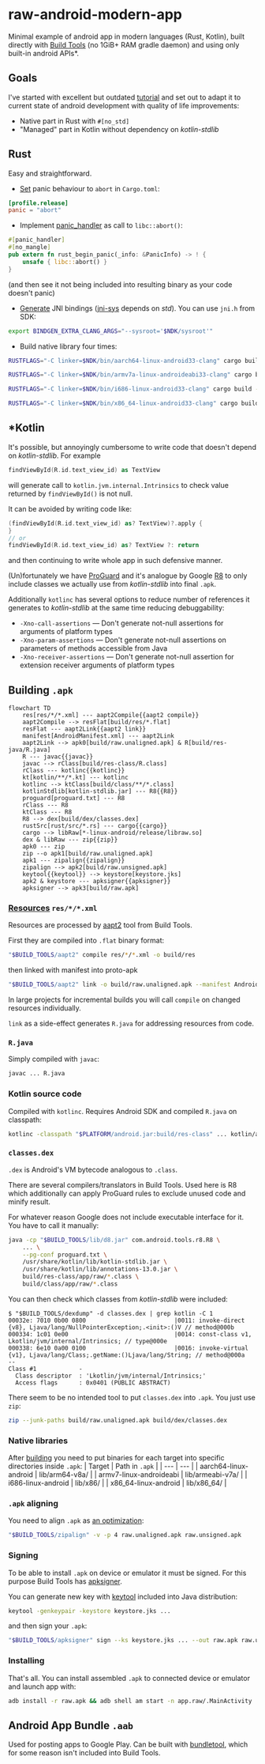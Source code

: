 # raw-android-modern-app

Minimal example of android app in modern languages (Rust, Kotlin),
built directly with [Build Tools](https://developer.android.com/studio/command-line#tools-build)
(no 1GiB+ RAM gradle daemon) and using only built-in android APIs*.

## Goals

I've started with excellent but outdated [tutorial](https://www.hanshq.net/command-line-android.html)
and set out to adapt it to current state of android development with quality of life improvements:

* Native part in Rust with `#[no_std]`
* "Managed" part in Kotlin without dependency on *kotlin-stdlib*

## Rust

Easy and straightforward.

* [Set](https://doc.rust-lang.org/cargo/reference/profiles.html#panic) panic behaviour to `abort` in `Cargo.toml`:
```toml
[profile.release]
panic = "abort"
```
* Implement [panic_handler](https://doc.rust-lang.org/nomicon/panic-handler.html) as call to `libc::abort()`:
```rust
#[panic_handler]
#[no_mangle]
pub extern fn rust_begin_panic(_info: &PanicInfo) -> ! {
    unsafe { libc::abort() }
}
```
(and then see it not being included into resulting binary as your code doesn't panic)
* [Generate](rust/build.rs) JNI bindings ([jni-sys](https://crates.io/crates/jni-sys) depends on *std*).
You can use `jni.h` from SDK:
```bash
export BINDGEN_EXTRA_CLANG_ARGS="--sysroot='$NDK/sysroot'"
```
* Build native library four times:
```bash
RUSTFLAGS="-C linker=$NDK/bin/aarch64-linux-android33-clang" cargo build --release --target aarch64-linux-android

RUSTFLAGS="-C linker=$NDK/bin/armv7a-linux-androideabi33-clang" cargo build --release --target armv7-linux-androideabi

RUSTFLAGS="-C linker=$NDK/bin/i686-linux-android33-clang" cargo build --release --target i686-linux-android

RUSTFLAGS="-C linker=$NDK/bin/x86_64-linux-android33-clang" cargo build --release --target x86_64-linux-android
```

## *Kotlin

It's possible, but annoyingly cumbersome to write code that doesn't depend on *kotlin-stdlib*. For example
```kotlin
findViewById(R.id.text_view_id) as TextView
```
will generate call to `kotlin.jvm.internal.Intrinsics` to check value returned by `findViewById()`
is not null.

It can be avoided by writing code like:
```kotlin
(findViewById(R.id.text_view_id) as? TextView)?.apply {
}
// or
findViewById(R.id.text_view_id) as? TextView ?: return
```
and then continuing to write whole app in such defensive manner.

(Un)fortunately we have [ProGuard](https://www.guardsquare.com/manual/home) and it's analogue by Google
[R8](https://android-developers.googleblog.com/2018/11/r8-new-code-shrinker-from-google-is.html) to
only include classes we actually use from *kotlin-stdlib* into final `.apk`.

Additionally `kotlinc` has several options to reduce number of references it generates to
*kotlin-stdlib* at the same time reducing debuggability:
* `-Xno-call-assertions` — Don't generate not-null assertions for arguments of platform types
* `-Xno-param-assertions` — Don't generate not-null assertions on parameters of methods accessible from Java
* `-Xno-receiver-assertions` — Don't generate not-null assertion for extension receiver arguments of platform types

## Building `.apk`

```mermaid
flowchart TD
    res[res/*/*.xml] --- aapt2Compile{{aapt2 compile}}
    aapt2Compile --> resFlat[build/res/*.flat]
    resFlat --- aapt2Link{{aapt2 link}}
    manifest[AndroidManifest.xml] --- aapt2Link
    aapt2Link --> apk0[build/raw.unaligned.apk] & R[build/res-java/R.java]
    R --- javac{{javac}}
    javac --> rClass[build/res-class/R.class]
    rClass --- kotlinc{{kotlinc}}
    kt[kotlin/**/*.kt] --- kotlinc
    kotlinc --> ktClass[build/class/**/*.class]
    kotlinStdlib[kotlin-stdlib.jar] --- R8{{R8}}
    proguard[proguard.txt] --- R8
    rClass --- R8
    ktClass --- R8
    R8 --> dex[build/dex/classes.dex]
    rustSrc[rust/src/*.rs] --- cargo{{cargo}}
    cargo --> libRaw[*-linux-android/release/libraw.so]
    dex & libRaw --- zip{{zip}}
    apk0 --- zip
    zip --o apk1[build/raw.unaligned.apk]
    apk1 --- zipalign{{zipalign}}
    zipalign --> apk2[build/raw.unsigned.apk]
    keytool{{keytool}} --> keystore[keystore.jks]
    apk2 & keystore --- apksigner{{apksigner}}
    apksigner --> apk3[build/raw.apk]
```

### [Resources](https://developer.android.com/guide/topics/resources/providing-resources) `res/*/*.xml`

Resources are processed by [aapt2](https://developer.android.com/studio/command-line/aapt2) tool from
Build Tools.

First they are compiled into `.flat` binary format:
```bash
"$BUILD_TOOLS/aapt2" compile res/*/*.xml -o build/res
```
then linked with manifest into proto-apk
```bash
"$BUILD_TOOLS/aapt2" link -o build/raw.unaligned.apk --manifest AndroidManifest.xml ... build/res/*.flat
```

In large projects for incremental builds you will call `compile` on changed resources individually.

`link` as a side-effect generates `R.java` for addressing resources from code.

### `R.java`

Simply compiled with `javac`:
```bash
javac ... R.java
```

### Kotlin source code

Compiled with `kotlinc`. Requires Android SDK and compiled `R.java` on classpath:
```bash
kotlinc -classpath "$PLATFORM/android.jar:build/res-class" ... kotlin/app/raw/*.kt
```

### `classes.dex`

`.dex` is Android's VM bytecode analogous to `.class`.

There are several compilers/translators in Build Tools. Used here is R8 which additionally can apply
ProGuard rules to exclude unused code and minify result.

For whatever reason Google does not include executable interface for it. You have to call it manually:
```bash
java -cp "$BUILD_TOOLS/lib/d8.jar" com.android.tools.r8.R8 \
    ... \
    --pg-conf proguard.txt \
    /usr/share/kotlin/lib/kotlin-stdlib.jar \
    /usr/share/kotlin/lib/annotations-13.0.jar \
    build/res-class/app/raw/*.class \
    build/class/app/raw/*.class
```

You can then check which classes from *kotlin-stdlib* were included:
```
$ "$BUILD_TOOLS/dexdump" -d classes.dex | grep kotlin -C 1
00032e: 7010 0b00 0800                         |0011: invoke-direct {v8}, Ljava/lang/NullPointerException;.<init>:()V // method@000b
000334: 1c01 0e00                              |0014: const-class v1, Lkotlin/jvm/internal/Intrinsics; // type@000e
000338: 6e10 0a00 0100                         |0016: invoke-virtual {v1}, Ljava/lang/Class;.getName:()Ljava/lang/String; // method@000a
--
Class #1            -
  Class descriptor  : 'Lkotlin/jvm/internal/Intrinsics;'
  Access flags      : 0x0401 (PUBLIC ABSTRACT)
```

There seem to be no intended tool to put `classes.dex` into `.apk`. You just use `zip`:
```bash
zip --junk-paths build/raw.unaligned.apk build/dex/classes.dex
```

### Native libraries

After [building](#rust) you need to put binaries for each target into specific directories inside `.apk`:
| Target | Path in `.apk` |
| --- | --- |
| aarch64-linux-android | lib/arm64-v8a/ |
| armv7-linux-androideabi | lib/armeabi-v7a/ |
| i686-linux-android | lib/x86/ |
| x86_64-linux-android | lib/x86_64/ |

### `.apk` aligning

You need to align `.apk` as [an optimization](https://developer.android.com/studio/command-line/zipalign):
```bash
"$BUILD_TOOLS/zipalign" -v -p 4 raw.unaligned.apk raw.unsigned.apk
```

### Signing

To be able to install `.apk` on device or emulator it must be signed. For this purpose
Build Tools has [apksigner](https://developer.android.com/studio/command-line/apksigner).

You can generate new key with [keytool](https://docs.oracle.com/en/java/javase/11/tools/keytool.html)
included into Java distribution:
```bash
keytool -genkeypair -keystore keystore.jks ...
```
and then sign your `.apk`:
```bash
"$BUILD_TOOLS/apksigner" sign --ks keystore.jks ... --out raw.apk raw.unsigned.apk
```

### Installing

That's all. You can install assembled `.apk` to connected device or emulator and launch app with:
```bash
adb install -r raw.apk && adb shell am start -n app.raw/.MainActivity
```

## Android App Bundle `.aab`

Used for posting apps to Google Play. Can be built with
[bundletool](https://developer.android.com/studio/command-line/bundletool), which for some reason
isn't included into Build Tools.
